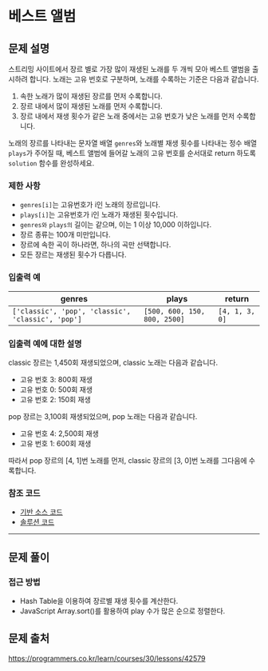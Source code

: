 # 베스트 앨범

## 문제 설명

스트리밍 사이트에서 장르 별로 가장 많이 재생된 노래를 두 개씩 모아 베스트 앨범을 출시하려 합니다. 노래는 고유 번호로 구분하며, 노래를 수록하는 기준은 다음과 같습니다.

1. 속한 노래가 많이 재생된 장르를 먼저 수록합니다.
1. 장르 내에서 많이 재생된 노래를 먼저 수록합니다.
1. 장르 내에서 재생 횟수가 같은 노래 중에서는 고유 번호가 낮은 노래를 먼저 수록합니다.

노래의 장르를 나타내는 문자열 배열 `genres`와 노래별 재생 횟수를 나타내는 정수 배열 `plays`가 주어질 때, 베스트 앨범에 들어갈 노래의 고유 번호를 순서대로 return 하도록 `solution` 함수를 완성하세요.

### 제한 사항

- `genres[i]`는 고유번호가 i인 노래의 장르입니다.
- `plays[i]`는 고유번호가 i인 노래가 재생된 횟수입니다.
- `genres와` `plays의` 길이는 같으며, 이는 1 이상 10,000 이하입니다.
- 장르 종류는 100개 미만입니다.
- 장르에 속한 곡이 하나라면, 하나의 곡만 선택합니다.
- 모든 장르는 재생된 횟수가 다릅니다.

### 입출력 예

|genres| plays | return|
|-------|-------|------|
| `['classic', 'pop', 'classic', 'classic', 'pop']` | `[500, 600, 150, 800, 2500]` | `[4, 1, 3, 0]` |

### 입출력 예에 대한 설명

classic 장르는 1,450회 재생되었으며, classic 노래는 다음과 같습니다.

- 고유 번호 3: 800회 재생
- 고유 번호 0: 500회 재생
- 고유 번호 2: 150회 재생

pop 장르는 3,100회 재생되었으며, pop 노래는 다음과 같습니다.

- 고유 번호 4: 2,500회 재생
- 고유 번호 1: 600회 재생

따라서 pop 장르의 [4, 1]번 노래를 먼저, classic 장르의 [3, 0]번 노래를 그다음에 수록합니다.

### 참조 코드

- [기반 소스 코드](src/before.js)
- [솔루션 코드](src/after.js)

-------

## 문제 풀이

### 접근 방법

- Hash Table을 이용하여 장르별 재생 횟수를 계산한다.
- JavaScript Array.sort()를 활용하여 play 수가 많은 순으로 정렬한다.

## 문제 출처

<https://programmers.co.kr/learn/courses/30/lessons/42579>
